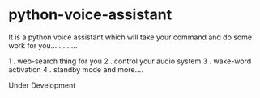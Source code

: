 # python-voice-assistant
It is a python voice assistant which will take your command and do some work for you.............

1 . web-search thing for you 
2 . control your audio system
3 . wake-word activation 
4 .  standby mode
and more....


Under Development
